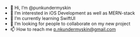 - 👋 Hi, I’m @punkundermyskin
- 👀 I’m interested in iOS Development as well as MERN-stack
- 🌱 I’m currently learning SwiftUI
- 💞️ I’m looking for people to collaborate on my new project
- 📫 How to reach me p.nkundermyskin@gmail.com

<!---
punkundermyskin/punkundermyskin is a ✨ special ✨ repository because its `README.md` (this file) appears on your GitHub profile.
You can click the Preview link to take a look at your changes.
--->
